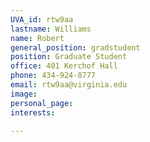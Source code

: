 ```yaml
---
UVA_id: rtw9aa
lastname: Williams
name: Robert
general_position: gradstudent
position: Graduate Student
office: 401 Kerchof Hall
phone: 434-924-8777
email: rtw9aa@virginia.edu
image:
personal_page:
interests:

---
```


